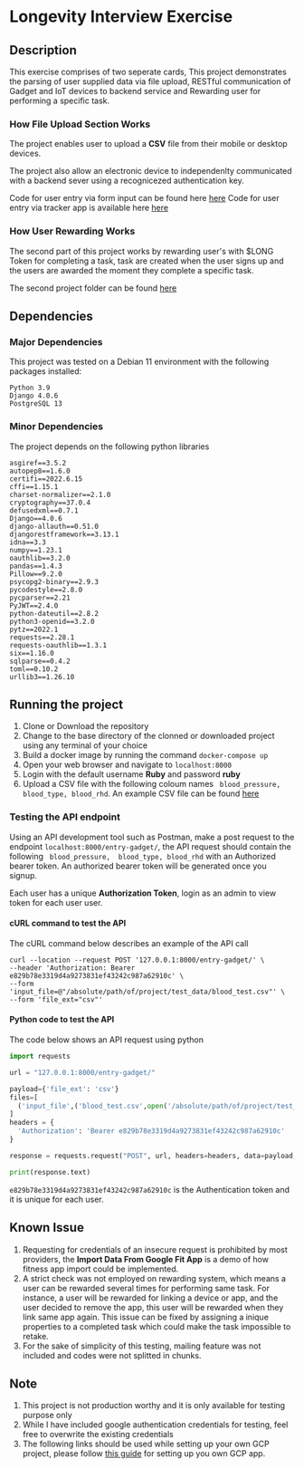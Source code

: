 # Longevity Interview Exercise

## Description
This exercise comprises of two seperate cards, 
This project demonstrates the parsing of user supplied data via file upload, RESTful communication of Gadget and IoT devices to backend service and Rewarding user for performing a specific task.

### How File Upload Section Works
The project enables user to upload a **CSV** file from their mobile or desktop devices.

The project also allow an electronic device to independenlty communicated with a backend sever using a recognicezed authentication key.

Code for user entry via form input can be found here [here](user_input/)
Code for user entry via tracker app is available here [here](tracker_entry/)
### How User Rewarding Works

The second part of this project works by rewarding user's with $LONG Token for completing a task, task are created when the user signs up and the users are awarded the moment they complete a specific task.

The second project folder can be found [here](reward/)
## Dependencies
### Major Dependencies
This project was tested on a Debian 11 environment with the following packages installed:
```
Python 3.9
Django 4.0.6
PostgreSQL 13
```
### Minor Dependencies
The project depends on the following python libraries
```
asgiref==3.5.2
autopep8==1.6.0
certifi==2022.6.15
cffi==1.15.1
charset-normalizer==2.1.0
cryptography==37.0.4
defusedxml==0.7.1
Django==4.0.6
django-allauth==0.51.0
djangorestframework==3.13.1
idna==3.3
numpy==1.23.1
oauthlib==3.2.0
pandas==1.4.3
Pillow==9.2.0
psycopg2-binary==2.9.3
pycodestyle==2.8.0
pycparser==2.21
PyJWT==2.4.0
python-dateutil==2.8.2
python3-openid==3.2.0
pytz==2022.1
requests==2.28.1
requests-oauthlib==1.3.1
six==1.16.0
sqlparse==0.4.2
toml==0.10.2
urllib3==1.26.10
```
## Running the project
1. Clone or Download the repository
2. Change to the base directory of the clonned or downloaded project using any terminal of your choice
3. Build a docker image by running the command `docker-compose up ` 
4. Open your web browser and navigate to `localhost:8000`
5. Login with the default username **Ruby** and password **ruby**
6. Upload a CSV file with the following coloum names ` blood_pressure, 
blood_type, blood_rhd`. An example CSV file can be found [here](test_data/test_file.csv)

### Testing the API endpoint 
Using an API development tool such as Postman, make a post request to the endpoint `localhost:8000/entry-gadget/`, the API request should contain the following ` blood_pressure, 
blood_type, blood_rhd` with an Authorized bearer token. An authorized bearer token will be generated once you signup.

Each user has a unique **Authorization Token**, login as an admin to view token for each user user.

#### cURL command to test the API

The cURL command below describes an example of the API call
```shell
curl --location --request POST '127.0.0.1:8000/entry-gadget/' \
--header 'Authorization: Bearer e829b78e3319d4a9273831ef43242c987a62910c' \
--form 'input_file=@"/absolute/path/of/project/test_data/blood_test.csv"' \
--form 'file_ext="csv"'
```
#### Python code to test the API
The code below shows an API request using python
```python
import requests

url = "127.0.0.1:8000/entry-gadget/"

payload={'file_ext': 'csv'}
files=[
  ('input_file',('blood_test.csv',open('/absolute/path/of/project/test_data/blood_test.csv','rb'),'text/csv'))
]
headers = {
  'Authorization': 'Bearer e829b78e3319d4a9273831ef43242c987a62910c'
}

response = requests.request("POST", url, headers=headers, data=payload, files=files)

print(response.text)
```
`e829b78e3319d4a9273831ef43242c987a62910c` is the Authentication token and it is unique for each user.

## Known Issue
1. Requesting for credentials of an insecure request is prohibited by most providers, the **Import Data From Google Fit App** is a demo of how fitness app import could be implemented.
2. A strict check was not employed on rewarding system, which means a user can be rewarded several times for performing same task.
For instance, a user will be rewarded for linking a device or app, and the user decided to remove the app, this user will be rewarded when they link same app again. This issue can be fixed by assigning a inique properties to a completed task which could make the task impossible to retake. 
3. For the sake of simplicity of this testing, mailing feature was not included and codes were not splitted in chunks.

## Note
1. This project is not production worthy and it is only available for testing purpose only
2. While I have included google authentication credentials for testing, feel free to overwrite the existing credentials
3. The following links should be used while setting up your own GCP project, please follow [this guide](https://developers.google.com/identity/protocols/oauth2/web-server) for setting up you own GCP app.


